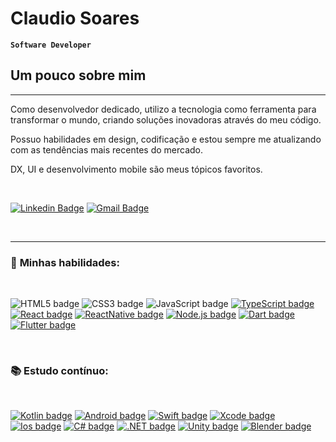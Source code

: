 <!-- <div align="right"> -->

  <!-- [![en](https://img.shields.io/badge/lang-en-red.svg)](https://github.com) -->
  <!-- [![pt-br](https://img.shields.io/badge/lang-pt--br-green.svg)](https://github.com) -->
  <!-- [![es](https://img.shields.io/badge/lang-es-yellow.svg)](https://github.com) -->

<!-- </div> -->

# Claudio Soares
**`Software Developer`**

## **Um pouco sobre mim**
___

<p>Como desenvolvedor dedicado, utilizo a tecnologia como ferramenta para transformar o mundo, criando soluções inovadoras através do meu código.</p>

<p>Possuo habilidades em design, codificação e estou sempre me atualizando com as tendências mais recentes do mercado.</p>

DX, UI e desenvolvimento mobile são meus tópicos favoritos.

<br />

[![Linkedin Badge](https://img.shields.io/badge/-Claudio%20Soares-E86109?style=flat-square&logo=Linkedin&logoColor=white&link=https://www.linkedin.com/in/claudiolibanez/)](https://www.linkedin.com/in/claudiolibanez/) 
[![Gmail Badge](https://img.shields.io/badge/-claudiolibanez@gmail.com-E86109?style=flat-square&logo=Gmail&logoColor=white&link=mailto:claudiolibanez@gmail.com)](mailto:claudiolibanez@gmail.com)

<br />

---

### 📌 **Minhas habilidades:**

<br />

![HTML5 badge](https://img.shields.io/badge/-HTML5-E34F26?style=flat-square&logo=HTML5&logoColor=white)
![CSS3 badge](https://img.shields.io/badge/-CSS3-1572B6?style=flat-square&logo=CSS3&logoColor=white)
![JavaScript badge](https://img.shields.io/badge/-JavaScript-F29400?style=flat-square&logo=javascript&logoColor=white)
[![TypeScript badge](https://img.shields.io/badge/-TypeScript-3178C6?style=flat-square&logo=typescript&logoColor=white&link=https://www.typescriptlang.org/)](https://www.typescriptlang.org/)
[![React badge](https://img.shields.io/badge/-ReactJS-13B5EA?style=flat-square&logo=react&logoColor=white&link=https://reactjs.org/)](https://reactjs.org/)
[![ReactNative badge](https://img.shields.io/badge/-React_Native-61DBFB?style=flat-square&logo=react&logoColor=white&link=https://reactnative.dev/)](https://reactnative.dev/)
[![Node.js badge](https://img.shields.io/badge/-Node.js-339933?style=flat-square&logo=node.js&logoColor=white&link=https://nodejs.org/en/)](https://nodejs.org/en/)
[![Dart badge](https://img.shields.io/badge/-Dart-0175C2?style=flat-square&logo=dart&logoColor=white&link=https://dart.dev/)](https://dart.dev/)
[![Flutter badge](https://img.shields.io/badge/-Flutter-02569B?style=flat-square&logo=flutter&logoColor=white&link=https://flutter.dev/)](https://flutter.dev/)

<br />

### 📚 **Estudo contínuo:**

<br />

[![Kotlin badge](https://img.shields.io/badge/-Kotlin-0095D5?style=flat-square&logo=kotlin&logoColor=white&link=https://kotlinlang.org/)](https://kotlinlang.org/)
[![Android badge](https://img.shields.io/badge/-Android_Studio-3DDC84?style=flat-square&logo=android-studio&logoColor=white&link=https://developer.android.com/)](https://developer.android.com/)
[![Swift badge](https://img.shields.io/badge/-Swift-FA7343?style=flat-square&logo=swift&logoColor=white&link=https://developer.apple.com/swift/)](https://developer.apple.com/swift/)
[![Xcode badge](https://img.shields.io/badge/-Xcode-1575F9?style=flat-square&logo=xcode&logoColor=white&link=https://developer.apple.com/xcode/)](https://developer.apple.com/xcode/)
[![Ios badge](https://img.shields.io/badge/-Ios-000000?style=flat-square&logo=Ios&logoColor=white&link=https://developer.apple.com/ios/)](https://developer.apple.com/ios/)
[![C# badge](https://img.shields.io/badge/-C%23-239120?style=flat-square&logo=c-sharp&logoColor=white&link=https://docs.microsoft.com/pt-br/dotnet/csharp/)](https://docs.microsoft.com/pt-br/dotnet/csharp/)
[![.NET badge](https://img.shields.io/badge/-.NET-512BD4?style=flat-square&logo=.net&logoColor=white&link=https://dotnet.microsoft.com/)](https://dotnet.microsoft.com/)
[![Unity badge](https://img.shields.io/badge/-Unity-100000?style=flat-square&logo=unity&logoColor=white&link=https://unity3d.com/)](https://unity3d.com/)
[![Blender badge](https://img.shields.io/badge/-Blender-F5792A?style=flat-square&logo=blender&logoColor=white&link=https://www.blender.org/)](https://www.blender.org/)